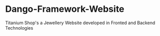 # Dango-Framework-Website
Titanium Shop's a Jewellery Website developed in Fronted and Backend Technologies 
